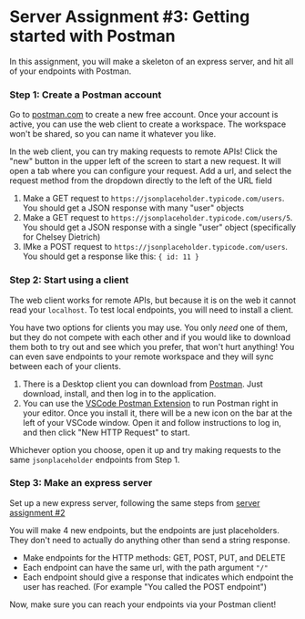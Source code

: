 # Server Assignment #3: Getting started with Postman

In this assignment, you will make a skeleton of an express server, and hit all of your endpoints with Postman.

### Step 1: Create a Postman account

Go to [postman.com](https://www.postman.com/) to create a new free account. Once your account is active, you can use the web client to create a workspace. The workspace won't be shared, so you can name it whatever you like.

In the web client, you can try making requests to remote APIs! Click the "new" button in the upper left of the screen to start a new request. It will open a tab where you can configure your request. Add a url, and select the request method from the dropdown directly to the left of the URL field

1. Make a GET request to `https://jsonplaceholder.typicode.com/users`. You should get a JSON response with many "user" objects
1. Make a GET request to `https://jsonplaceholder.typicode.com/users/5`. You should get a JSON response with a single "user" object (specifically for Chelsey Dietrich)
1. IMke a POST request to `https://jsonplaceholder.typicode.com/users`. You should get a response like this: `{ id: 11 }`

### Step 2: Start using a client

The web client works for remote APIs, but because it is on the web it cannot read your `localhost`. To test local endpoints, you will need to install a client.

You have two options for clients you may use. You only _need_ one of them, but they do not compete with each other and if you would like to download them both to try out and see which you prefer, that won't hurt anything! You can even save endpoints to your remote workspace and they will sync between each of your clients.

1. There is a Desktop client you can download from [Postman](https://www.postman.com/downloads/). Just download, install, and then log in to the application.
1. You can use the [VSCode Postman Extension](https://marketplace.visualstudio.com/items?itemName=Postman.postman-for-vscode) to run Postman right in your editor. Once you install it, there will be a new icon on the bar at the left of your VSCode window. Open it and follow instructions to log in, and then click "New HTTP Request" to start.

Whichever option you choose, open it up and try making requests to the same `jsonplaceholder` endpoints from Step 1.

### Step 3: Make an express server

Set up a new express server, following the same steps from [server assignment #2](./server-assignment-2.md)

You will make 4 new endpoints, but the endpoints are just placeholders. They don't need to actually do anything other than send a string response.

- Make endpoints for the HTTP methods: GET, POST, PUT, and DELETE
- Each endpoint can have the same url, with the path argument `"/"`
- Each endpoint should give a response that indicates which endpoint the user has reached. (For example "You called the POST endpoint")

Now, make sure you can reach your endpoints via your Postman client!
